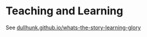# Teaching and Learning

See [dullhunk.github.io/whats-the-story-learning-glory](https://dullhunk.github.io/whats-the-story-learning-glory/)
